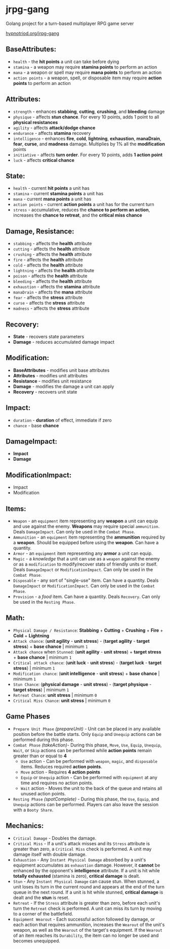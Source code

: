 # jrpg-gang
Golang project for a turn-based multiplayer RPG game server

[hypnotriod.org/jrpg-gang](https://hypnotriod.org/jrpg-gang)

## BaseAttributes:
* `health`        - the **hit points** a unit can take before dying
* `stamina`       - a weapon may require **stamina points** to perform an action
* `mana`          - a weapon or spell may require **mana points** to perform an action
* `action points` - a weapon, spell, or disposable item may require **action points** to perform an action

## Attributes:
* `strength`     - enhances **stabbing**, **cutting**, **crushing**, and **bleeding** damage
* `physique`     - affects **stun chance**. For every 10 points, adds 1 point to all **physical resistances**
* `agility`      - affects **attack/dodge chance**
* `endurance`    - affects **stamina** recovery
* `intelligence` - enhances **fire**, **cold**, **lightning**, **exhaustion**, **manaDrain**, **fear**, **curse**, and **madness** damage. Multiplies by 1% all the **modification** points
* `initiative`   - affects **turn order**. For every 10 points, adds **1 action point**
* `luck`         - affects **critical chance**

## State:
* `health`        - current **hit points** a unit has
* `stamina`       - current **stamina points** a unit has
* `mana`          - current **mana points** a unit has
* `action points` - current **action points** a unit has for the current turn
* `stress`        - accumulative, reduces the **chance to perform an action**, increases the **chance to retreat**, and the **critical miss chance**

## Damage, Resistance:
* `stabbing`   - affects the **health** attribute
* `cutting`    - affects the **health** attribute
* `crushing`   - affects the **health** attribute
* `fire`       - affects the **health** attribute
* `cold`       - affects the **health** attribute
* `lightning`  - affects the **health** attribute
* `poison`     - affects the **health** attribute
* `bleeding`   - affects the **health** attribute
* `exhaustion` - affects the **stamina** attribute
* `manaDrain`  - affects the **mana** attribute
* `fear`       - affects the **stress** attribute
* `curse`      - affects the **stress** attribute
* `madness`    - affects the **stress** attribute

## Recovery:
* **State**        - recovers state parameters
* **Damage**       - reduces accumulated damage impact 

## Modification:
* **BaseAttributes** - modifies unit base attributes
* **Attributes**     - modifies unit attributes
* **Resistance**     - modifies unit resistance
* **Damage**         - modifies the damage a unit can apply
* **Recovery**       - recovers unit state

## Impact:
* `duration`   - **duration** of effect, immediate if zero
* `chance`     - base **chance**

## DamageImpact:
* **Impact**
* **Damage**

## ModificationImpact:
* Impact
* Modification

## Items:
* `Weapon`     - an `equipment` item representing any **weapon** a unit can equip and use against the enemy. **Weapons** may require special `ammunition`. Deals `DamageImpact`. Can only be used in the `Combat Phase`.
* `Ammunition` - an `equipment` item representing the **ammunition** required by a **weapon**. Should be equipped before using the **weapon**. Can have a quantity.
* `Armor`      - an `equipment` item representing any **armor** a unit can equip.
* `Magic`      - a *knowledge* that a unit can use as a `weapon` against the enemy or as a `modification` to modify/recover stats of friendly units or itself. Deals `DamageImpact` or `ModificationImpact`. Can only be used in the `Combat Phase`.
* `Disposable` - any sort of "single-use" item. Can have a quantity. Deals `DamageImpact` or `ModificationImpact`. Can only be used in the `Combat Phase`.
* `Provision`  - a *food* item. Can have a quantity. Deals `Recovery`. Can only be used in the `Resting Phase`.

## Math:
* `Physical Damage / Resistance`: **Stabbing** + **Cutting** + **Crushing** + **Fire** + **Cold** + **Lightning**
* `Attack chance`: (**unit agility** - **unit stress**) - (**target agility** - **target stress**) + **base chance** | minimum `1`
* `Attack chance` when `Stunned`: (**unit agility** - **unit stress**) + **target stress** + **base chance** | minimum `1`
* `Critical attack chance`: (**unit luck** - **unit stress**) - (**target luck** - **target stress**) | minimum `1`
* `Modification chance`: (**unit intelligence** - **unit stress**) + **base chance** | minimum `1`
* `Stun Chance`: (**physical damage** - **unit stress**) - (**target physique** - **target stress**) | minimum `1`
* `Retreat Chance`: **unit stress** | minimum `0`
* `Critical Miss Chance`: **unit stress** | minimum `0`

## Game Phases
* `Prepare Unit Phase` *(prepareUnit)* - Unit can be placed in any available position before the battle starts. Only `Equip` and `Unequip` actions can be performed during this phase.
* `Combat Phase` *(takeAction)*- During this phase, `Move`, `Use`, `Equip`, `Unequip`, `Wait`, or `Skip` actions can be performed while **action points** remain greater than or equal to **4**
  * `Use` action - Can be performed with `weapon`, `magic`, and `disposable` items. Reduces required **action points**.
  * `Move` action - Requires **4 action points**
  * `Equip` or `Unequip` action - Can be performed with `equipment` at any time and requires no action points.
  * `Wait` action - Moves the unit to the back of the queue and retains all unused action points.
* `Resting Phase` *(spotComplete)* - During this phase, the `Use`, `Equip`, and `Unequip` actions can be performed. Players can also leave the session with a `Booty Share`.

## Mechanics:
* `Critical Damage` - Doubles the damage.
* `Critical Miss` - If a unit's attack misses and its `Stress` attribute is greater than zero, a `Critical Miss` check is performed. A unit may damage itself with double damage.
* `Exhaustion` - Any `Instant Physical Damage` absorbed by a unit's equipment accumulates as `exhaustion` damage. However, it **cannot** be enhanced by the opponent's **intelligence** attribute. If a unit is hit while **totally exhausted** (stamina is zero), **critical damage** is dealt.
* `Stun` - Any `Instant Physical Damage` can cause stun. When stunned, a unit loses its turn in the current round and appears at the end of the turn queue in the next round. If a unit is hit while stunned, **critical damage** is dealt and the **stun** is reset.
* `Retreat` - If the `Stress` attribute is greater than zero, before each unit's turn the `Retreat` check is performed. A unit can miss its turn by moving to a corner of the battlefield.
* `Equipment Wearout` - Each successful action followed by damage, or each action that requires ammunition, increases the `Wearout` of the unit's weapon, as well as the `Wearout` of the target's equipment. If the `Wearout` of an item reaches its `Durability`, the item can no longer be used and becomes unequipped.
